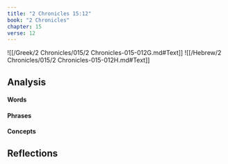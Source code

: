 ```yaml
---
title: "2 Chronicles 15:12"
book: "2 Chronicles"
chapter: 15
verse: 12
---
```

![[/Greek/2 Chronicles/015/2 Chronicles-015-012G.md#Text]]
![[/Hebrew/2 Chronicles/015/2 Chronicles-015-012H.md#Text]]

## Analysis

#### Words

#### Phrases

#### Concepts

## Reflections
